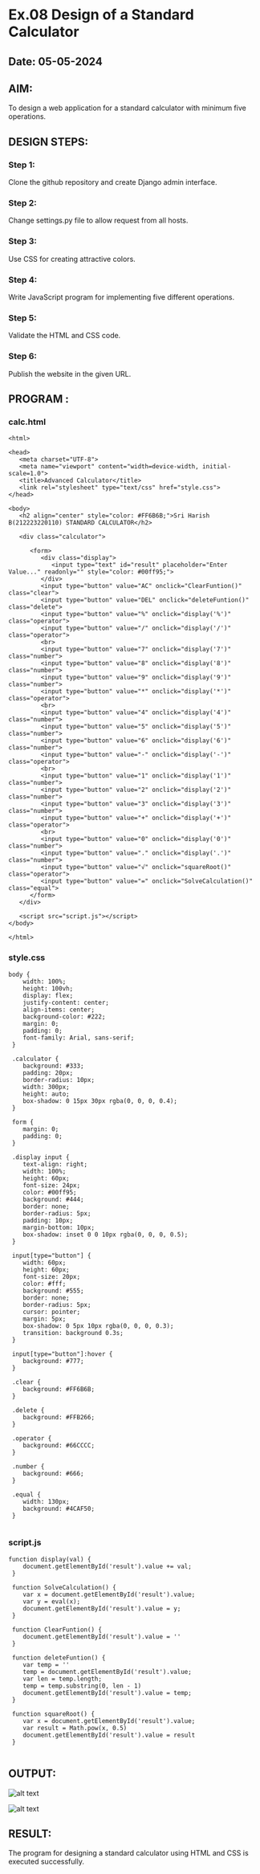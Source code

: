 # Ex.08 Design of a Standard Calculator
## Date: 05-05-2024

## AIM:
To design a web application for a standard calculator with minimum five operations.

## DESIGN STEPS:

### Step 1:
Clone the github repository and create Django admin interface.

### Step 2:
Change settings.py file to allow request from all hosts.

### Step 3:
Use CSS for creating attractive colors.

### Step 4:
Write JavaScript program for implementing five different operations.

### Step 5:
Validate the HTML and CSS code.

### Step 6:
Publish the website in the given URL.

## PROGRAM :
### calc.html

```
<html>

<head>
   <meta charset="UTF-8">
   <meta name="viewport" content="width=device-width, initial-scale=1.0">
   <title>Advanced Calculator</title>
   <link rel="stylesheet" type="text/css" href="style.css">
</head>

<body>
   <h2 align="center" style="color: #FF6B6B;">Sri Harish B(212223220110) STANDARD CALCULATOR</h2>

   <div class="calculator">

      <form>
         <div class="display">
            <input type="text" id="result" placeholder="Enter Value..." readonly="" style="color: #00ff95;">
         </div>
         <input type="button" value="AC" onclick="ClearFuntion()" class="clear">
         <input type="button" value="DEL" onclick="deleteFuntion()" class="delete">
         <input type="button" value="%" onclick="display('%')" class="operator">
         <input type="button" value="/" onclick="display('/')" class="operator">
         <br>
         <input type="button" value="7" onclick="display('7')" class="number">
         <input type="button" value="8" onclick="display('8')" class="number">
         <input type="button" value="9" onclick="display('9')" class="number">
         <input type="button" value="*" onclick="display('*')" class="operator">
         <br>
         <input type="button" value="4" onclick="display('4')" class="number">
         <input type="button" value="5" onclick="display('5')" class="number">
         <input type="button" value="6" onclick="display('6')" class="number">
         <input type="button" value="-" onclick="display('-')" class="operator">
         <br>
         <input type="button" value="1" onclick="display('1')" class="number">
         <input type="button" value="2" onclick="display('2')" class="number">
         <input type="button" value="3" onclick="display('3')" class="number">
         <input type="button" value="+" onclick="display('+')" class="operator">
         <br>
         <input type="button" value="0" onclick="display('0')" class="number">
         <input type="button" value="." onclick="display('.')" class="number">
         <input type="button" value="√" onclick="squareRoot()" class="operator">
         <input type="button" value="=" onclick="SolveCalculation()" class="equal">
      </form>
   </div>

   <script src="script.js"></script>
</body>

</html>
```

### style.css

```
body {
    width: 100%;
    height: 100vh;
    display: flex;
    justify-content: center;
    align-items: center;
    background-color: #222;
    margin: 0;
    padding: 0;
    font-family: Arial, sans-serif;
 }
 
 .calculator {
    background: #333;
    padding: 20px;
    border-radius: 10px;
    width: 300px;
    height: auto;
    box-shadow: 0 15px 30px rgba(0, 0, 0, 0.4);
 }
 
 form {
    margin: 0;
    padding: 0;
 }
 
 .display input {
    text-align: right;
    width: 100%;
    height: 60px;
    font-size: 24px;
    color: #00ff95;
    background: #444;
    border: none;
    border-radius: 5px;
    padding: 10px;
    margin-bottom: 10px;
    box-shadow: inset 0 0 10px rgba(0, 0, 0, 0.5);
 }
 
 input[type="button"] {
    width: 60px;
    height: 60px;
    font-size: 20px;
    color: #fff;
    background: #555;
    border: none;
    border-radius: 5px;
    cursor: pointer;
    margin: 5px;
    box-shadow: 0 5px 10px rgba(0, 0, 0, 0.3);
    transition: background 0.3s;
 }
 
 input[type="button"]:hover {
    background: #777;
 }
 
 .clear {
    background: #FF6B6B;
 }
 
 .delete {
    background: #FFB266;
 }
 
 .operator {
    background: #66CCCC;
 }
 
 .number {
    background: #666;
 }
 
 .equal {
    width: 130px;
    background: #4CAF50;
 }
 
```

### script.js

```
function display(val) {
    document.getElementById('result').value += val;
 }
 
 function SolveCalculation() {
    var x = document.getElementById('result').value;
    var y = eval(x);
    document.getElementById('result').value = y;
 }
 
 function ClearFuntion() {
    document.getElementById('result').value = ''
 }
 
 function deleteFuntion() {
    var temp = ''
    temp = document.getElementById('result').value;
    var len = temp.length;
    temp = temp.substring(0, len - 1)
    document.getElementById('result').value = temp;
 }
 
 function squareRoot() {
    var x = document.getElementById('result').value;
    var result = Math.pow(x, 0.5)
    document.getElementById('result').value = result
 }
 
```

## OUTPUT:

![alt text](<Screenshot 2024-05-05 183236.png>)

![alt text](<Screenshot 2024-05-05 183244.png>)

## RESULT:
The program for designing a standard calculator using HTML and CSS is executed successfully.
